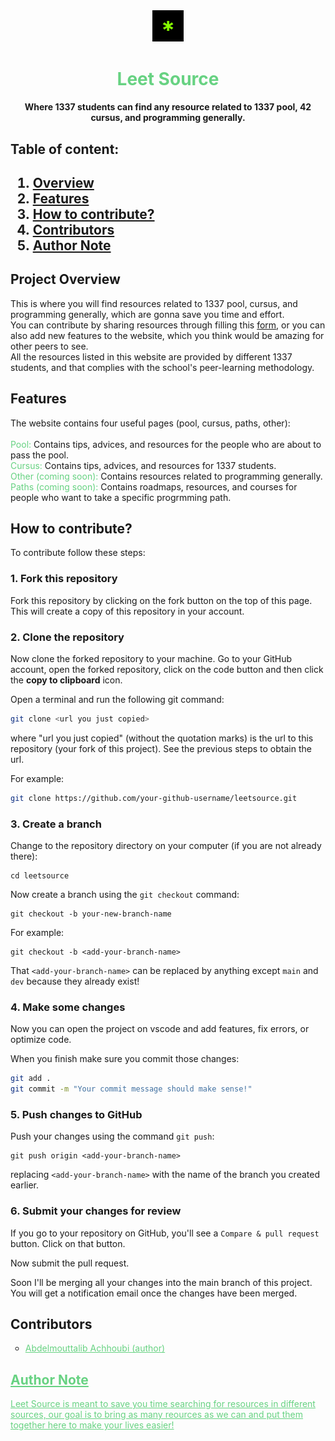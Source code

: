 <div align="center">
<img width="10%" src="https://github.com/abdoachhoubi/leetsource/blob/main/public/android-chrome-512x512.png" />

<h1 style="color: rgb(103, 210, 130)">Leet Source</h1>
<h4>Where 1337 students can find any resource related to 1337 pool, 42 cursus, and programming generally.</h4>
</div>
<div>
<h2>Table of content:<h2/>

1. [Overview](#overview)
2. [Features](#features)
3. [How to contribute?](#how-to-contribute)
4. [Contributors](#contributors)
5. [Author Note](#author-note)

</div>

<div id="#overview">

## Project Overview
<p>This is where you will find resources related to 1337 pool, cursus, and programming generally, which are gonna save you time and effort.<br />You can contribute by sharing resources through filling this <a href="https://docs.google.com/forms/d/e/1FAIpQLScYmjB0-J9PVDfjYXN8T7Jx65IMQDm-zImYK6sNWfDfGV55_A/viewform?usp=sf_link" tarrget="_blank">form</a>, or you can also add new features to the website, which you think would be amazing for other peers to see.<br />
All the resources listed in this website are provided by different 1337 students, and that complies with the school's peer-learning methodology.
</p>
</div>

<div id="#features">

## Features
<p>The website contains four useful pages (pool, cursus, paths, other):<br /><br />
<span style="color: rgb(103, 210, 130)">Pool: </span> Contains tips, advices, and resources for the people who are about to pass the pool.<br />
<span style="color: rgb(103, 210, 130)">Cursus: </span> Contains tips, advices, and resources for 1337 students.<br />
<span style="color: rgb(103, 210, 130)">Other (coming soon): </span> Contains resources related to programming generally.<br />
<span style="color: rgb(103, 210, 130)">Paths (coming soon): </span> Contains roadmaps, resources, and courses for people who want to take a specific progrmming path.<br />
</p>
</div>

<div id="#contribute">

## How to contribute?

<p>To contribute follow these steps:</p>

### 1. Fork this repository

Fork this repository by clicking on the fork button on the top of this page.
This will create a copy of this repository in your account.

### 2. Clone the repository


Now clone the forked repository to your machine. Go to your GitHub account, open the forked repository, click on the code button and then click the **copy to clipboard** icon.

Open a terminal and run the following git command:

```bash
git clone <url you just copied>
```

where "url you just copied" (without the quotation marks) is the url to this repository (your fork of this project). See the previous steps to obtain the url.

For example:

```bash
git clone https://github.com/your-github-username/leetsource.git
```

### 3. Create a branch

Change to the repository directory on your computer (if you are not already there):

```
cd leetsource
```

Now create a branch using the `git checkout` command:

```
git checkout -b your-new-branch-name
```

For example:

```
git checkout -b <add-your-branch-name>
```

That `<add-your-branch-name>` can be replaced by anything except `main` and `dev` because they already exist!

### 4. Make some changes

Now you can open the project on vscode and add features, fix errors, or optimize code.

When you finish make sure you commit those changes:

```bash
git add .
git commit -m "Your commit message should make sense!"
```

### 5. Push changes to GitHub

Push your changes using the command `git push`:

```
git push origin <add-your-branch-name>
```

replacing `<add-your-branch-name>` with the name of the branch you created earlier.

### 6. Submit your changes for review

If you go to your repository on GitHub, you'll see a `Compare & pull request` button. Click on that button.

Now submit the pull request.

Soon I'll be merging all your changes into the main branch of this project. You will get a notification email once the changes have been merged.
</p>
</div>



<div id="#contributors">

## Contributors

<ul style="list-style: circle">
<li><a style="color: rgb(103, 210, 130)" href="https://github.com/abdoachhubi">Abdelmouttalib Achhoubi (author)</a</li>
</ul>
</div>

<div id="#author">

## Author Note

Leet Source is meant to save you time searching for resources in different sources, our goal is to bring as many reources as we can and put them together here to make your lives easier!
</div>
